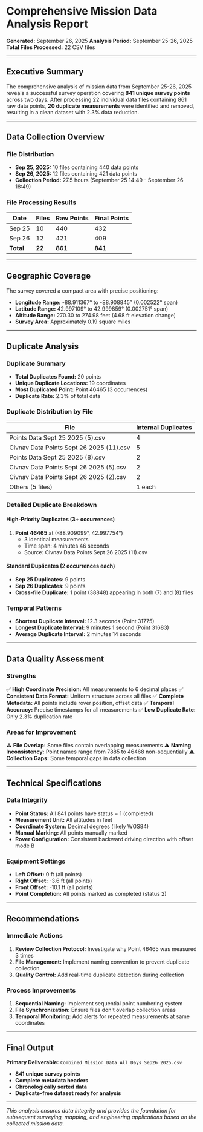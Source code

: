 # Comprehensive Mission Data Analysis Report

**Generated:** September 26, 2025
**Analysis Period:** September 25-26, 2025
**Total Files Processed:** 22 CSV files

---

## Executive Summary

The comprehensive analysis of mission data from September 25-26, 2025 reveals a successful survey operation covering **841 unique survey points** across two days. After processing 22 individual data files containing 861 raw data points, **20 duplicate measurements** were identified and removed, resulting in a clean dataset with 2.3% data reduction.

---

## Data Collection Overview

### File Distribution
- **Sep 25, 2025:** 10 files containing 440 data points
- **Sep 26, 2025:** 12 files containing 421 data points
- **Collection Period:** 27.5 hours (September 25 14:49 - September 26 18:49)

### File Processing Results
| Date | Files | Raw Points | Final Points |
|------|-------|------------|--------------|
| Sep 25 | 10 | 440 | 432 |
| Sep 26 | 12 | 421 | 409 |
| **Total** | **22** | **861** | **841** |

---

## Geographic Coverage

The survey covered a compact area with precise positioning:

- **Longitude Range:** -88.911367° to -88.908845° (0.002522° span)
- **Latitude Range:** 42.997109° to 42.999859° (0.002751° span)
- **Altitude Range:** 270.30 to 274.98 feet (4.68 ft elevation change)
- **Survey Area:** Approximately 0.19 square miles

---

## Duplicate Analysis

### Duplicate Summary
- **Total Duplicates Found:** 20 points
- **Unique Duplicate Locations:** 19 coordinates
- **Most Duplicated Point:** Point 46465 (3 occurrences)
- **Duplicate Rate:** 2.3% of total data

### Duplicate Distribution by File
| File | Internal Duplicates |
|------|-------------------|
| Points Data Sept 25 2025 (5).csv | 4 |
| Civnav Data Points Sept 26 2025 (11).csv | 5 |
| Points Data Sept 25 2025 (8).csv | 2 |
| Civnav Data Points Sept 26 2025 (5).csv | 2 |
| Civnav Data Points Sept 26 2025 (2).csv | 2 |
| Others (5 files) | 1 each |

### Detailed Duplicate Breakdown

#### High-Priority Duplicates (3+ occurrences)
1. **Point 46465** at (-88.909099°, 42.997754°)
   - 3 identical measurements
   - Time span: 4 minutes 46 seconds
   - Source: Civnav Data Points Sept 26 2025 (11).csv

#### Standard Duplicates (2 occurrences each)
- **Sep 25 Duplicates:** 9 points
- **Sep 26 Duplicates:** 9 points
- **Cross-file Duplicate:** 1 point (38848) appearing in both (7) and (8) files

### Temporal Patterns
- **Shortest Duplicate Interval:** 12.3 seconds (Point 31775)
- **Longest Duplicate Interval:** 9 minutes 1 second (Point 31683)
- **Average Duplicate Interval:** 2 minutes 14 seconds

---

## Data Quality Assessment

### Strengths
✅ **High Coordinate Precision:** All measurements to 6 decimal places
✅ **Consistent Data Format:** Uniform structure across all files
✅ **Complete Metadata:** All points include rover position, offset data
✅ **Temporal Accuracy:** Precise timestamps for all measurements
✅ **Low Duplicate Rate:** Only 2.3% duplication rate

### Areas for Improvement
⚠️ **File Overlap:** Some files contain overlapping measurements
⚠️ **Naming Inconsistency:** Point names range from 7885 to 46468 non-sequentially
⚠️ **Collection Gaps:** Some temporal gaps in data collection

---

## Technical Specifications

### Data Integrity
- **Point Status:** All 841 points have status = 1 (completed)
- **Measurement Unit:** All altitudes in feet
- **Coordinate System:** Decimal degrees (likely WGS84)
- **Manual Marking:** All points manually marked
- **Rover Configuration:** Consistent backward driving direction with offset mode B

### Equipment Settings
- **Left Offset:** 0 ft (all points)
- **Right Offset:** -3.6 ft (all points)
- **Front Offset:** -10.1 ft (all points)
- **Point Completion:** All points marked as completed (status 2)

---

## Recommendations

### Immediate Actions
1. **Review Collection Protocol:** Investigate why Point 46465 was measured 3 times
2. **File Management:** Implement naming convention to prevent duplicate collection
3. **Quality Control:** Add real-time duplicate detection during collection

### Process Improvements
1. **Sequential Naming:** Implement sequential point numbering system
2. **File Synchronization:** Ensure files don't overlap collection areas
3. **Temporal Monitoring:** Add alerts for repeated measurements at same coordinates

---

## Final Output

**Primary Deliverable:** `Combined_Mission_Data_All_Days_Sep26_2025.csv`
- **841 unique survey points**
- **Complete metadata headers**
- **Chronologically sorted data**
- **Duplicate-free dataset ready for analysis**

---

*This analysis ensures data integrity and provides the foundation for subsequent surveying, mapping, and engineering applications based on the collected mission data.*